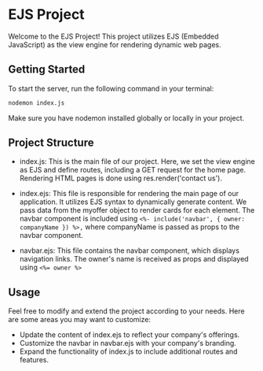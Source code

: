 # EJS Project

Welcome to the EJS Project! This project utilizes EJS (Embedded JavaScript) as the view engine for rendering dynamic web pages.

## Getting Started

To start the server, run the following command in your terminal:

```bash
nodemon index.js
```

Make sure you have nodemon installed globally or locally in your project.

## Project Structure

- index.js: This is the main file of our project. Here, we set the view engine as EJS and define routes, including a GET request for the home page. Rendering HTML pages is done using res.render('contact us').

- index.ejs: This file is responsible for rendering the main page of our application. It utilizes EJS syntax to dynamically generate content. We pass data from the myoffer object to render cards for each element. The navbar component is included using
  `<%- include('navbar', { owner: companyName }) %>,`
  where companyName is passed as props to the navbar component.

- navbar.ejs: This file contains the navbar component, which displays navigation links. The owner's name is received as props and displayed using
  `<%= owner %>`

## Usage

Feel free to modify and extend the project according to your needs. Here are some areas you may want to customize:

- Update the content of index.ejs to reflect your company's offerings.
- Customize the navbar in navbar.ejs with your company's branding.
- Expand the functionality of index.js to include additional routes and features.
